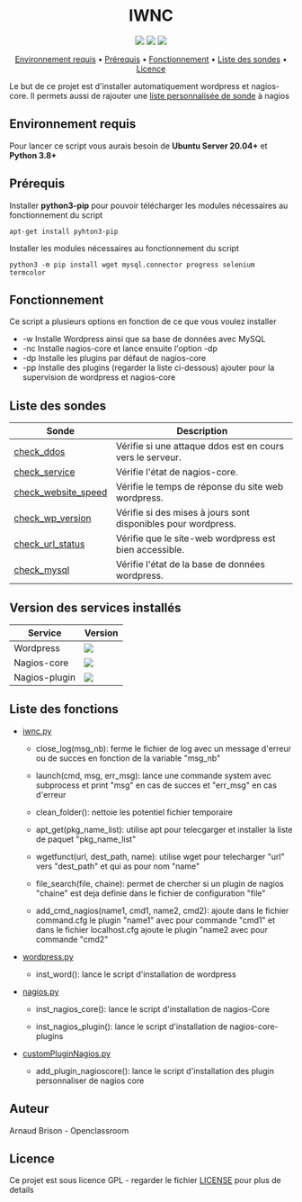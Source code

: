<h1 align="center">IWNC</h1>

<p align="center">
   <a href="https://ubuntu.com/download/server" title="Ubuntu"><img src="https://img.shields.io/badge/Ubuntu%20Server-20.04%2B-orange?style=plastic&logo=ubuntu"></a>
   <a href="https://docs.python.org/3/" title="Python"><img src="https://img.shields.io/badge/Python-3.8%2B-yellow?style=plastic&logo=python"></a>
   <a href="./LICENSE" title="License"><img src="https://img.shields.io/badge/Licence-GNU%203.0-green?style=plastic"></a>
</p>

<p align="center">
  <a href="#Environnement-requis">Environnement requis</a> •
  <a href="#Prérequis">Prérequis</a> •
  <a href="#Fonctionnement">Fonctionnement</a> •
  <a href="#Liste-des-sondes">Liste des sondes</a> •
  <a href="#Licence">Licence</a>
</p>

Le but de ce projet est d'installer automatiquement wordpress et nagios-core.
Il permets aussi de rajouter une [liste personnalisée de sonde](#Liste-des-sondes) à nagios

## Environnement requis
Pour lancer ce script vous aurais besoin de **Ubuntu Server 20.04+** et **Python 3.8+**

## Prérequis

Installer **python3-pip** pour pouvoir télécharger les modules nécessaires au fonctionnement du script
```
apt-get install pyhton3-pip
```

Installer les modules nécessaires au fonctionnement du script
```
python3 -m pip install wget mysql.connector progress selenium termcolor
```

## Fonctionnement
Ce script a plusieurs options en fonction de ce que vous voulez installer

* -w Installe Wordpress ainsi que sa base de données avec MySQL
* -nc Installe nagios-core et lance ensuite l'option -dp
* -dp Installe les plugins par défaut de nagios-core
* -pp Installe des plugins (regarder la liste ci-dessous) ajouter pour la supervision de wordpress et nagios-core

## Liste des sondes

| Sonde                 | Description                                                   |
| --------------------- | ------------------------------------------------------------- |
| [check_ddos]          | Vérifie si une attaque ddos est  en cours vers le serveur.    |
| [check_service]       | Vérifie l'état de nagios-core.                                |
| [check_website_speed] | Vérifie le temps de réponse du site web wordpress.            |
| [check_wp_version]    | Vérifie si des mises à jours sont disponibles pour wordpress. |
| [check_url_status]    | Vérifie que le site-web wordpress est bien accessible.        |
| [check_mysql]         | Vérifie l'état de la base de données wordpress.               |

[check_ddos]: https://exchange.nagios.org/directory/Plugins/Security/check_ddos/details
[check_service]: https://github.com/jonschipp/nagios-plugins
[check_website_speed]: https://exchange.nagios.org/directory/Plugins/Websites%2C-Forms-and-Transactions/Check-Website-Speed/details
[check_wp_version]: https://exchange.nagios.org/directory/Plugins/CMS-and-Blog-Software/Wordpress/check_wp_version/details
[check_url_status]: https://exchange.nagios.org/directory/Plugins/Websites%2C-Forms-and-Transactions/check_url_status/details
[check_mysql]: https://github.com/nagios-plugins/nagios-plugins

## Version des services installés

| Service       | Version                                                     |
| --------------| ------------------------------------------------------------- |
| Wordpress     | <a href="" title="Wordpress"><img src="https://img.shields.io/badge/verison-5.4.2-blue?style=plastic&logo=wordpress"></a>                                                     |
| Nagios-core   | <a href="" title="Nagios-Core"><img src="https://img.shields.io/badge/version-4.4.5-brightgreen?style=plastic"></a>                                |
| Nagios-plugin | <a href="" title="Nagios-Plugin"><img src="https://img.shields.io/badge/version-2.3.3-brightgreen?style=plastic"></a>      |

## Liste des fonctions

* [iwnc.py](./iwnc.py)

    * close_log(msg_nb): ferme le fichier de log avec un message d'erreur ou de succes en fonction de la variable "msg_nb"

    * launch(cmd, msg, err_msg): lance une commande system avec subprocess et print "msg" en cas de succes et "err_msg" en cas d'erreur

    * clean_folder(): nettoie les potentiel fichier temporaire

    * apt_get(pkg_name_list): utilise apt pour telecgarger et installer la liste de paquet "pkg_name_list"

    * wgetfunct(url, dest_path, name): utilise wget pour telecharger "url" vers "dest_path" et qui as pour nom "name"

    * file_search(file, chaine): permet de chercher si un plugin de nagios "chaine" est deja definie dans le fichier de configuration "file"

    * add_cmd_nagios(name1, cmd1, name2, cmd2): ajoute dans le fichier command.cfg le plugin "name1" avec pour commande "cmd1" et dans le fichier localhost.cfg ajoute le plugin "name2 avec pour commande "cmd2"

* [wordpress.py](./wordpress.py)

    * inst_word(): lance le script d'installation de wordpress

* [nagios.py](./nagios.py)

    * inst_nagios_core(): lance le script d'installation de nagios-Core

    * inst_nagios_plugin(): lance le script d'installation de nagios-core-plugins

* [customPluginNagios.py](./customPluginNagios.py)

    * add_plugin_nagioscore(): lance le script d'installation des plugin personnaliser de nagios core

## Auteur
Arnaud Brison - Openclassroom

## Licence
Ce projet est sous licence GPL - regarder le fichier [LICENSE](./LICENSE) pour plus de details
